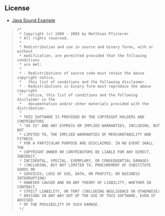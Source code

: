 ## License

  * [Java Sound Example](http://www.jsresources.org/)

> ```
> /*
>  * Copyright (c) 1999 - 2003 by Matthias Pfisterer
>  * All rights reserved.
>  *
>  * Redistribution and use in source and binary forms, with or without
>  * modification, are permitted provided that the following conditions
>  * are met:
>  *
>  * - Redistributions of source code must retain the above copyright notice,
>  *   this list of conditions and the following disclaimer.
>  * - Redistributions in binary form must reproduce the above copyright
>  *   notice, this list of conditions and the following disclaimer in the
>  *   documentation and/or other materials provided with the distribution.
>  *
>  * THIS SOFTWARE IS PROVIDED BY THE COPYRIGHT HOLDERS AND CONTRIBUTORS
>  * "AS IS" AND ANY EXPRESS OR IMPLIED WARRANTIES, INCLUDING, BUT NOT
>  * LIMITED TO, THE IMPLIED WARRANTIES OF MERCHANTABILITY AND FITNESS
>  * FOR A PARTICULAR PURPOSE ARE DISCLAIMED. IN NO EVENT SHALL THE
>  * COPYRIGHT OWNER OR CONTRIBUTORS BE LIABLE FOR ANY DIRECT, INDIRECT,
>  * INCIDENTAL, SPECIAL, EXEMPLARY, OR CONSEQUENTIAL DAMAGES
>  * (INCLUDING, BUT NOT LIMITED TO, PROCUREMENT OF SUBSTITUTE GOODS OR
>  * SERVICES; LOSS OF USE, DATA, OR PROFITS; OR BUSINESS INTERRUPTION)
>  * HOWEVER CAUSED AND ON ANY THEORY OF LIABILITY, WHETHER IN CONTRACT,
>  * STRICT LIABILITY, OR TORT (INCLUDING NEGLIGENCE OR OTHERWISE)
>  * ARISING IN ANY WAY OUT OF THE USE OF THIS SOFTWARE, EVEN IF ADVISED
>  * OF THE POSSIBILITY OF SUCH DAMAGE.
>  */
> ```

